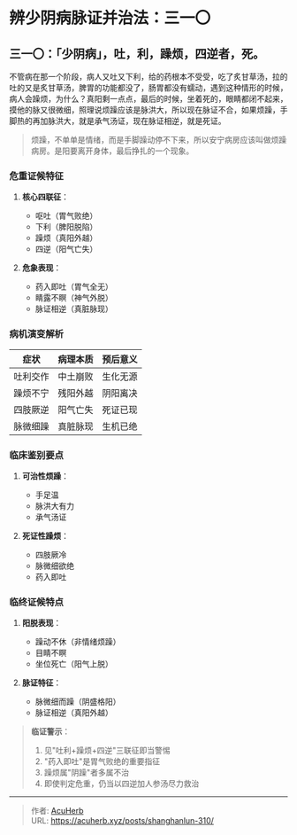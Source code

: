 # 辨少阴病脉证并治法：三一〇


## 三一〇：「少阴病」，吐，利，躁烦，四逆者，死。

<!--more-->

不管病在那一个阶段，病人又吐又下利，给的药根本不受受，吃了炙甘草汤，拉的吐的又是炙甘草汤，脾胃的功能都没了，肠胃都没有蠕动，遇到这种情形的时候，病人会躁烦，为什么？真阳剩一点点，最后的时候，坐着死的，眼睛都闭不起来，摸他的脉又很微细，照理说烦躁应该是脉洪大，所以现在脉证不合，如果烦躁，手脚热的再加脉洪大，就是承气汤证，现在脉证相逆，就是死证。

> 烦躁，不单单是情绪，而是手脚躁动停不下来，所以安宁病房应该叫做烦躁病房。是阳要离开身体，最后挣扎的一个现象。

### 危重证候特征
1. **核心四联征**：
   - 呕吐（胃气败绝）
   - 下利（脾阳脱陷）
   - 躁烦（真阳外越）
   - 四逆（阳气亡失）

2. **危象表现**：
   - 药入即吐（胃气全无）
   - 睛露不瞑（神气外脱）
   - 脉证相逆（真脏脉现）

### 病机演变解析
| **症状** | **病理本质** | **预后意义** |
|----------|--------------|--------------|
| 吐利交作 | 中土崩败 | 生化无源 |
| 躁烦不宁 | 残阳外越 | 阴阳离决 |
| 四肢厥逆 | 阳气亡失 | 死证已现 |
| 脉微细躁 | 真脏脉现 | 生机已绝 |

### 临床鉴别要点
1. **可治性烦躁**：
   - 手足温
   - 脉洪大有力
   - 承气汤证

2. **死证性躁烦**：
   - 四肢厥冷
   - 脉微细欲绝
   - 药入即吐

### 临终证候特点
1. **阳脱表现**：
   - 躁动不休（非情绪烦躁）
   - 目睛不瞑
   - 坐位死亡（阳气上脱）

2. **脉证特征**：
   - 脉微细而躁（阴盛格阳）
   - 脉证相逆（真阳外越）

> **临证警示**：
> 1. 见"吐利+躁烦+四逆"三联征即当警惕
> 2. "药入即吐"是胃气败绝的重要指征
> 3. 躁烦属"阴躁"者多属不治
> 4. 即使判定危重，仍当以四逆加人参汤尽力救治

---

> 作者: [AcuHerb](https://acuherb.xyz)  
> URL: https://acuherb.xyz/posts/shanghanlun-310/  

